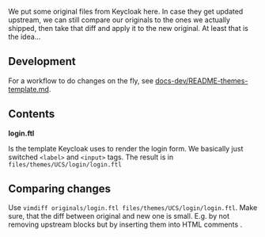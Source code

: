 We put some original files from Keycloak here. In case they get updated upstream, we can still compare our originals to the ones we actually shipped, then take that diff and apply it to the new original. At least that is the idea...

## Development
For a workflow to do changes on the fly, see [docs-dev/README-themes-template.md](../docs-dev/README-themes-template.md).

## Contents

**login.ftl**

Is the template Keycloak uses to render the login form. We basically just switched `<label>` and `<input>` tags. The result is in `files/themes/UCS/login/login.ftl`

## Comparing changes

Use `vimdiff originals/login.ftl files/themes/UCS/login/login.ftl`.
Make sure, that the diff between original and new one is small.
E.g. by not removing upstream blocks but by inserting them into HTML comments <!-- like this -->.
